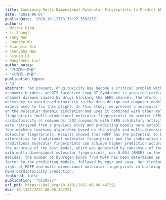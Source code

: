 ```yaml
---
title: Combining Multi-Dimensional Molecular Fingerprints to Predict hERG Cardiotoxicity of Compounds
date: '2021-06-07'
publishDate: '2020-10-12T13:36:27.550225Z'
authors:
- Weizhe Ding
- Li Zhang*
- Yang Nan
- Juanshu Wu
- Xiangxin Xin
- Chenyang Han
- Siyuan Li
- Hongsheng Liu*
author_notes:
- "共同第一作者"
- "共同第一作者"
publication_types:
- '2'
abstract: 'At present, drug toxicity has become a critical problem with heavy medical and 
economic burdens. acLQTS (acquired Long QT Syndrome) is acquired cardiac ion 
channel disease caused by drugs blocking the hERG channel. Therefore, it is 
necessary to avoid cardiotoxicity in the drug design and computer models have been 
widely used to fix this plight. In this study, we present a molecular fingerprint based 
on the molecular dynamic simulation and uses it combined with other molecular 
fingerprints (multi-dimensional molecular fingerprints) to predict hERG 
cardiotoxicity of compounds. 203 compounds with hERG inhibitory activity (pIC50) 
were retrieved from a previous study and predicting models were established using 
four machine learning algorithms based on the single and multi-dimensional 
molecular fingerprints. Results showed that MDFP has the potential to be an 
alternative to traditional molecular fingerprints and the combination of MDFP and 
traditional molecular fingerprints can achieve higher prediction accuracy. Meanwhile, 
the accuracy of the best model, which was generated by consensus of four algorithms 
with multi-dimensional molecular fingerprints, was 0.694 (RMSE) in the test dataset. 
Besides, the number of hydrogen bonds from MDFP has been determined as a critical 
factor in the predicting models, followed by rgyr and sasa. Our findings provide a new 
sight of MDFP and multi-dimensional molecular fingerprints in building models of 
hERG cardiotoxicity prediction.'
featured: false
publication: '*bioRxiv*'
url_pdf: https://doi.org/10.1101/2021.06.06.447291
doi: 10.1101/2021.06.06.447291
---
```


